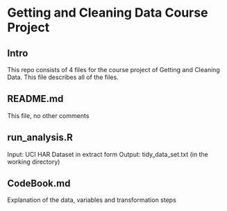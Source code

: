 Getting and Cleaning Data Course Project 
========================================

Intro
-----
This repo consists of 4 files for the course project of Getting and Cleaning Data. This file describes all of the files. 

README.md
---------
This file, no other comments

run_analysis.R
--------------
Input:  UCI HAR Dataset in extract form
Output: tidy_data_set.txt (in the working directory)

CodeBook.md
-----------
Explanation of the data, variables and transformation steps

